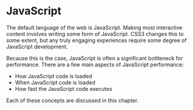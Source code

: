# JavaScript

The default language of the web is JavaScript. Making most interactive content involves writing some form of JavaScript. CSS3 changes this to some extent, but any truly engaging experiences require some degree of JavaScript development.

Because this is the case, JavaScript is often a significant bottleneck for performance. There are a few main aspects of JavaScript performance:

- How JavaScript code is loaded
- When JavaScript code is loaded
- How fast the JavaScript code executes

Each of these concepts are discussed in this chapter.
